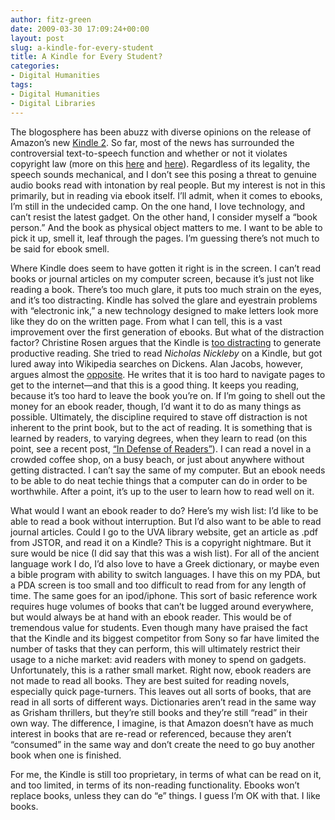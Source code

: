 ```yaml
---
author: fitz-green
date: 2009-03-30 17:09:24+00:00
layout: post
slug: a-kindle-for-every-student
title: A Kindle for Every Student?
categories:
- Digital Humanities
tags:
- Digital Humanities
- Digital Libraries
---
```


The blogosphere has been abuzz with diverse opinions on the release of Amazon’s new [Kindle 2](http://www.amazon.com/Kindle-Amazons-Wireless-Reading-Generation/dp/B00154JDAI/ref=amb_link_83624371_1?pf_rd_m=ATVPDKIKX0DER&pf_rd_s=center-1&pf_rd_r=0NXGCFS7P9F77XA7ZMSV&pf_rd_t=101&pf_rd_p=469942651&pf_rd_i=507846). So far, most of the news has surrounded the controversial text-to-speech function and whether or not it violates copyright law (more on this [here](http://opinionator.blogs.nytimes.com/2009/02/27/kindle-2-under-fire/) and [here](http://news.cnet.com/8301-13512_3-10184974-23.html)). Regardless of its legality, the speech sounds mechanical, and I don’t see this posing a threat to genuine audio books read with intonation by real people. But my interest is not in this primarily, but in reading via ebook itself. I’ll admit, when it comes to ebooks, I’m still in the undecided camp. On the one hand, I love technology, and can’t resist the latest gadget. On the other hand, I consider myself a “book person.” And the book as physical object matters to me. I want to be able to pick it up, smell it, leaf through the pages. I’m guessing there’s not much to be said for ebook smell.




Where Kindle does seem to have gotten it right is in the screen. I can’t read books or journal articles on my computer screen, because it’s just not like reading a book. There’s too much glare, it puts too much strain on the eyes, and it’s too distracting. Kindle has solved the glare and eyestrain problems with “electronic ink,” a new technology designed to make letters look more like they do on the written page. From what I can tell, this is a vast improvement over the first generation of ebooks. But what of the distraction factor? Christine Rosen argues that the Kindle is [too distracting](http://www.thenewatlantis.com/publications/people-of-the-screen) to generate productive reading. She tried to read _Nicholas Nickleby_ on a Kindle, but got lured away into Wikipedia searches on Dickens. Alan Jacobs, however, argues almost the [opposite](http://www.thenewatlantis.com/blog/text-patterns/more-kindling). He writes that it is too hard to navigate pages to get to the internet&mdash;and that this is a good thing. It keeps you reading, because it’s too hard to leave the book you’re on. If I’m going to shell out the money for an ebook reader, though, I’d want it to do as many things as possible. Ultimately, the discipline required to stave off distraction is not inherent to the print book, but to the act of reading. It is something that is learned by readers, to varying degrees, when they learn to read (on this point, see a recent post, [“In Defense of Readers”](http://alistapart.com/articles/indefenseofreaders)). I can read a novel in a crowded coffee shop, on a busy beach, or just about anywhere without getting distracted. I can’t say the same of my computer. But an ebook needs to be able to do neat techie things that a computer can do in order to be worthwhile. After a point, it’s up to the user to learn how to read well on it.




What would I want an ebook reader to do?  Here’s my wish list: I’d like to be able to read a book without interruption. But I’d also want to be able to read journal articles. Could I go to the UVA library website, get an article as .pdf from JSTOR, and read it on a Kindle? This is a copyright nightmare. But it sure would be nice (I did say that this was a wish list). For all of the ancient language work I do, I’d also love to have a Greek dictionary, or maybe even a bible program with ability to switch languages. I have this on my PDA, but a PDA screen is too small and too difficult to read from for any length of time.  The same goes for an ipod/iphone. This sort of basic reference work requires huge volumes of books that can’t be lugged around everywhere, but would always be at hand with an ebook reader. This would be of tremendous value for students. Even though many have praised the fact that the Kindle and its biggest competitor from Sony so far have limited the number of tasks that they can perform, this will ultimately restrict their usage to a niche market: avid readers with money to spend on gadgets. Unfortunately, this is a rather small market. Right now, ebook readers are not made to read all books. They are best suited for reading novels, especially quick page-turners. This leaves out all sorts of books, that are read in all sorts of different ways. Dictionaries aren’t read in the same way as Grisham thrillers, but they’re still books and they’re still “read” in their own way. The difference, I imagine, is that Amazon doesn’t have as much interest in books that are re-read or referenced, because they aren’t “consumed” in the same way and don’t create the need to go buy another book when one is finished.




For me, the Kindle is still too proprietary, in terms of what can be read on it, and too limited, in terms of its non-reading functionality. Ebooks won’t replace books, unless they can do “e” things. I guess I’m OK with that. I like books.



